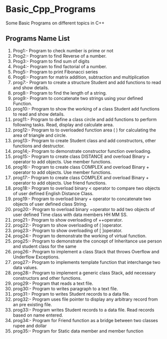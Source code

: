 # Basic_Cpp_Programs
Some Basic Programs on different topics in C++

## Programs Name List
1. Prog1:-  Program to check number is prime or not
2. Prog2:- Program to find Reverse of a number.
3. Prog3:- Program to find sum of digits
4. Prog4:- Program to find factorial of a number.
5. Prog5:- Program to print Fibonacci series
6. Prog6:- Program for matrix addition, subtraction and multiplication
7. prog7:- Program  to create a structure Student and add functions to read and show details.
8. prog8:- Program  to find the length of a string.
9. prog9:- Program to concatenate two strings using your defined Function. 
10. prog10:- Program to show the working of a class Student add functions to read and show details.
11. prog11:- Program to define a class circle and add functions to perform following tasks. Read, display and calculate area.
12. prog12:- Program to  to overloaded function area ( ) for calculating the area of triangle and circle.
13. prog13:- Program to create Student class and add constructors, other functions and destructor.
14. prog14;- Program to demonstrate constructor function overloading.
15. prog15:- Program  to create class DISTANCE and overload Binary + operator to add objects. Use member functions.
16. prog16:- Program to create class COMPLEX and overload Binary + operator to add objects. Use member functions.
17. prog17:- Program to create class COMPLEX and overload Binary + operator to add objects. Use friend functions.
18. prog18:- Program to overload binary < operator to compare two objects of user defined English Distance Class.
19. prog19:- Program to overload binary + operator to concatenate two objects of user defined class String. 
20. prog20:- Program  to overload binary +operator to add two objects of user defined Time class with data members HH MM SS.
21. prog21:- Program to show overloading of ++operator.
22. prog22:- Program to show overloading of ( )operator.
23. prog23:- Program to show overloading of [ ]operator.
24. prog24:- Program to demonstrate the working of virtual function.
25. prog25:- Program to demonstrate the concept of Inheritance use person and student class for the same
26. prog26:- Program to implement a class Stack that throws Overflow and Underflow Exceptions.
27. prog27:- Program to implements template function that interchange two data values.
28. prog28:- Program to implement a generic class Stack, add necessary constructors and other functions.
29. prog29:- Program that reads a text file.
30. prog30:- Program to writes paragraph to a text file.
31. prog31:-  Program to writes Student records to a data file.
32. prog32:- Program uses file pointer to display any arbitrary record from an pre existing file.
33. prog33:- Program writes Student records to a data file. Read records based on name entered.
34. prog34:- Program for Friend function as a bridge between two classes rupee and dollar
35. prog35:-  Program for Static data member and member function

